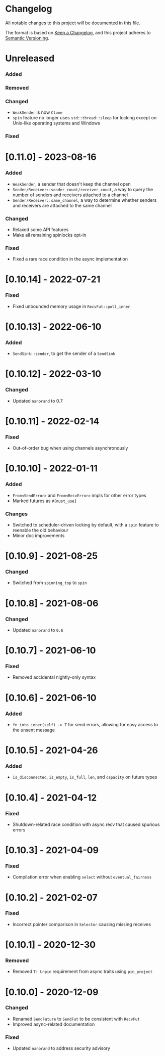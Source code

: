# Changelog

All notable changes to this project will be documented in this file.

The format is based on [Keep a Changelog](https://keepachangelog.com/en/1.0.0/),
and this project adheres to [Semantic Versioning](https://semver.org/spec/v2.0.0.html).

# Unreleased

### Added

### Removed

### Changed

- `WeakSender` is now `Clone`
- `spin` feature no longer uses `std::thread::sleep` for locking except on Unix-like operating systems and Windows

### Fixed

# [0.11.0] - 2023-08-16

### Added

- `WeakSender`, a sender that doesn't keep the channel open
- `Sender/Receiver::sender_count/receiver_count`, a way to query the number of senders and receivers attached to a channel
- `Sender/Receiver::same_channel`, a way to determine whether senders and receivers are attached to the same channel

### Changed

- Relaxed some API features
- Make all remaining spinlocks opt-in

### Fixed

- Fixed a rare race condition in the async implementation

# [0.10.14] - 2022-07-21

### Fixed

- Fixed unbounded memory usage in `RecvFut::poll_inner`

# [0.10.13] - 2022-06-10

### Added

- `SendSink::sender`, to get the sender of a `SendSink`

# [0.10.12] - 2022-03-10

### Changed

- Updated `nanorand` to 0.7

# [0.10.11] - 2022-02-14

### Fixed

- Out-of-order bug when using channels asynchronously

# [0.10.10] - 2022-01-11

### Added

- `From<SendError>` and `From<RecvError>` impls for other error types
- Marked futures as `#[must_use]`

### Changes

- Switched to scheduler-driven locking by default, with a `spin` feature to reenable the old behaviour
- Minor doc improvements

# [0.10.9] - 2021-08-25

### Changed

- Switched from `spinning_top` to `spin`

# [0.10.8] - 2021-08-06

### Changed

- Updated `nanorand` to `0.6`

# [0.10.7] - 2021-06-10

### Fixed

- Removed accidental nightly-only syntax

# [0.10.6] - 2021-06-10

### Added

- `fn into_inner(self) -> T` for send errors, allowing for easy access to the unsent message

# [0.10.5] - 2021-04-26

### Added

- `is_disconnected`, `is_empty`, `is_full`, `len`, and `capacity` on future types

# [0.10.4] - 2021-04-12

### Fixed

- Shutdown-related race condition with async recv that caused spurious errors

# [0.10.3] - 2021-04-09

### Fixed

- Compilation error when enabling `select` without `eventual_fairness`

# [0.10.2] - 2021-02-07

### Fixed

- Incorrect pointer comparison in `Selector` causing missing receives

# [0.10.1] - 2020-12-30

### Removed

- Removed `T: Unpin` requirement from async traits using `pin_project`

# [0.10.0] - 2020-12-09

### Changed

- Renamed `SendFuture` to `SendFut` to be consistent with `RecvFut`
- Improved async-related documentation

### Fixed

- Updated `nanorand` to address security advisory
